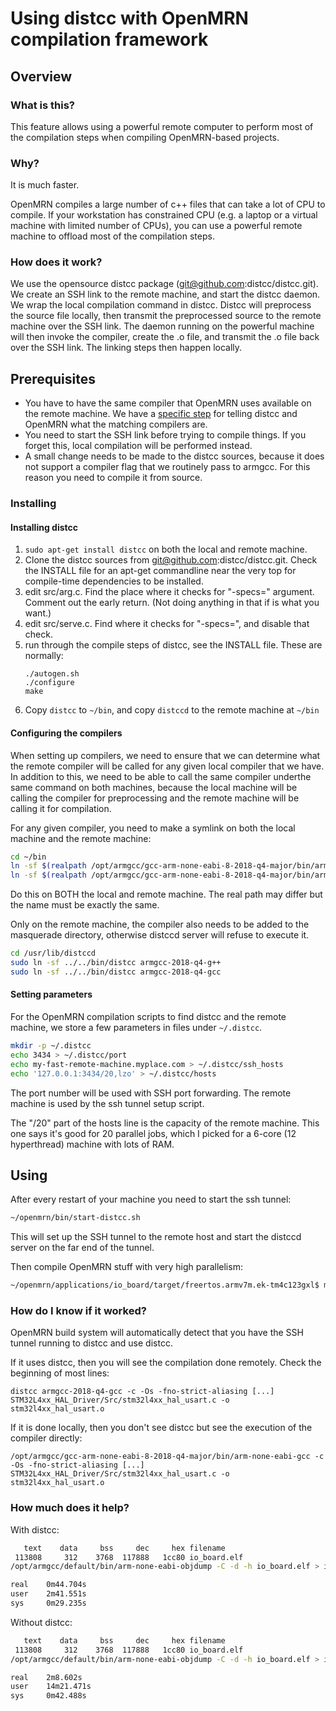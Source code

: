 # Using distcc with OpenMRN compilation framework

## Overview

### What is this?

This feature allows using a powerful remote computer to perform most of the
compilation steps when compiling OpenMRN-based projects.

### Why?

It is much faster.

OpenMRN compiles a large number of c++ files that can take a lot of CPU to
compile. If your workstation has constrained CPU (e.g. a laptop or a virtual
machine with limited number of CPUs), you can use a powerful remote machine to
offload most of the compilation steps.

### How does it work?

We use the opensource distcc package (git@github.com:distcc/distcc.git). We
create an SSH link to the remote machine, and start the distcc daemon. We wrap
the local compilation command in distcc. Distcc will preprocess the source file
locally, then transmit the preprocessed source to the remote machine over the
SSH link. The daemon running on the powerful machine will then invoke the
compiler, create the .o file, and transmit the .o file back over the SSH
link. The linking steps then happen locally.

## Prerequisites

- You have to have the same compiler that OpenMRN uses available on the remote
  machine. We have a [specific step](#configuring-the-compilers) for telling
  distcc and OpenMRN what the matching compilers are.
- You need to start the SSH link before trying to compile things. If you forget
  this, local compilation will be performed instead.
- A small change needs to be made to the distcc sources, because it does not
  support a compiler flag that we routinely pass to armgcc. For this reason you
  need to compile it from source.

### Installing

#### Installing distcc

1. `sudo apt-get install distcc` on both the local and remote machine.
2. Clone the distcc sources from git@github.com:distcc/distcc.git. Check the
   INSTALL file for an apt-get commandline near the very top for compile-time
   dependencies to be installed.
3. edit src/arg.c. Find the place where it checks for "-specs="
   argument. Comment out the early return. (Not doing anything in that if is
   what you want.)
4. edit src/serve.c. Find where it checks for "-specs=", and disable that
   check.
5. run through the compile steps of distcc, see the INSTALL file. These are
   normally:
   ```
   ./autogen.sh
   ./configure
   make
   ```
6. Copy `distcc` to `~/bin`, and copy `distccd` to the remote machine at `~/bin`

#### Configuring the compilers

When setting up compilers, we need to ensure that we can determine what the
remote compiler will be called for any given local compiler that we have. In
addition to this, we need to be able to call the same compiler underthe same
command on both machines, because the local machine will be calling the
compiler for preprocessing and the remote machine will be calling it for
compilation.

For any given compiler, you need to make a symlink on both the local machine
and the remote machine:

```bash
cd ~/bin
ln -sf $(realpath /opt/armgcc/gcc-arm-none-eabi-8-2018-q4-major/bin/arm-none-eabi-gcc) armgcc-2018-q4-gcc
ln -sf $(realpath /opt/armgcc/gcc-arm-none-eabi-8-2018-q4-major/bin/arm-none-eabi-g++) armgcc-2018-q4-g++
```

Do this on BOTH the local and remote machine. The real path may differ but the
name must be exactly the same.

Only on the remote machine, the compiler also needs to be added to the
masquerade directory, otherwise distccd server will refuse to execute it.

```bash
cd /usr/lib/distccd
sudo ln -sf ../../bin/distcc armgcc-2018-q4-g++
sudo ln -sf ../../bin/distcc armgcc-2018-q4-gcc
```

#### Setting parameters

For the OpenMRN compilation scripts to find distcc and the remote machine, we
store a few parameters in files under `~/.distcc`.

```bash
mkdir -p ~/.distcc
echo 3434 > ~/.distcc/port
echo my-fast-remote-machine.myplace.com > ~/.distcc/ssh_hosts
echo '127.0.0.1:3434/20,lzo' > ~/.distcc/hosts
```

The port number will be used with SSH port forwarding. The remote machine is
used by the ssh tunnel setup script.

The "/20" part of the hosts line is the capacity of the remote machine. This
one says it's good for 20 parallel jobs, which I picked for a 6-core (12
hyperthread) machine with lots of RAM.

## Using

After every restart of your machine you need to start the ssh tunnel:

```bash
~/openmrn/bin/start-distcc.sh
```

This will set up the SSH tunnel to the remote host and start the distccd server
on the far end of the tunnel.

Then compile OpenMRN stuff with very high parallelism:

```bash
~/openmrn/applications/io_board/target/freertos.armv7m.ek-tm4c123gxl$ make -j21
```

### How do I know if it worked?

OpenMRN build system will automatically detect that you have the SSH tunnel
running to distcc and use distcc.

If it uses distcc, then you will see the compilation done remotely. Check the
beginning of most lines:

```
distcc armgcc-2018-q4-gcc -c -Os -fno-strict-aliasing [...] STM32L4xx_HAL_Driver/Src/stm32l4xx_hal_usart.c -o stm32l4xx_hal_usart.o
```

If it is done locally, then you don't see distcc but see the execution of the
compiler directly:

```
/opt/armgcc/gcc-arm-none-eabi-8-2018-q4-major/bin/arm-none-eabi-gcc -c -Os -fno-strict-aliasing [...] STM32L4xx_HAL_Driver/Src/stm32l4xx_hal_usart.c -o stm32l4xx_hal_usart.o
```

### How much does it help?

With distcc:

```bash
   text	   data	    bss	    dec	    hex	filename
 113808	    312	   3768	 117888	  1cc80	io_board.elf
/opt/armgcc/default/bin/arm-none-eabi-objdump -C -d -h io_board.elf > io_board.lst

real    0m44.704s
user    2m41.551s
sys     0m29.235s
```

Without distcc:

```bash
   text	   data	    bss	    dec	    hex	filename
 113808	    312	   3768	 117888	  1cc80	io_board.elf
/opt/armgcc/default/bin/arm-none-eabi-objdump -C -d -h io_board.elf > io_board.lst

real    2m8.602s
user    14m21.471s
sys     0m42.488s
```
